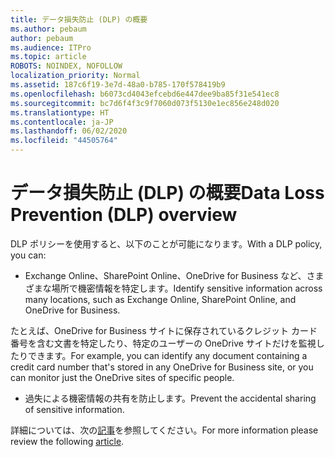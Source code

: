 ```yaml
---
title: データ損失防止 (DLP) の概要
ms.author: pebaum
author: pebaum
ms.audience: ITPro
ms.topic: article
ROBOTS: NOINDEX, NOFOLLOW
localization_priority: Normal
ms.assetid: 187c6f19-3e7d-48a0-b785-170f578419b9
ms.openlocfilehash: b6073cd4043efcebd6e447dee9ba85f31e541ec8
ms.sourcegitcommit: bc7d6f4f3c9f7060d073f5130e1ec856e248d020
ms.translationtype: HT
ms.contentlocale: ja-JP
ms.lasthandoff: 06/02/2020
ms.locfileid: "44505764"
---
```

# <a name="data-loss-prevention-dlp-overview"></a><span data-ttu-id="69739-102">データ損失防止 (DLP) の概要</span><span class="sxs-lookup"><span data-stu-id="69739-102">Data Loss Prevention (DLP) overview</span></span>

<span data-ttu-id="69739-103">DLP ポリシーを使用すると、以下のことが可能になります。</span><span class="sxs-lookup"><span data-stu-id="69739-103">With a DLP policy, you can:</span></span>

- <span data-ttu-id="69739-104">Exchange Online、SharePoint Online、OneDrive for Business など、さまざまな場所で機密情報を特定します。</span><span class="sxs-lookup"><span data-stu-id="69739-104">Identify sensitive information across many locations, such as Exchange Online, SharePoint Online, and OneDrive for Business.</span></span>


<span data-ttu-id="69739-105">たとえば、OneDrive for Business サイトに保存されているクレジット カード番号を含む文書を特定したり、特定のユーザーの OneDrive サイトだけを監視したりできます。</span><span class="sxs-lookup"><span data-stu-id="69739-105">For example, you can identify any document containing a credit card number that's stored in any OneDrive for Business site, or you can monitor just the OneDrive sites of specific people.</span></span>

- <span data-ttu-id="69739-106">過失による機密情報の共有を防止します。</span><span class="sxs-lookup"><span data-stu-id="69739-106">Prevent the accidental sharing of sensitive information.</span></span>


<span data-ttu-id="69739-107">詳細については、次の[記事](https://docs.microsoft.com/microsoft-365/compliance/data-loss-prevention-policies)を参照してください。</span><span class="sxs-lookup"><span data-stu-id="69739-107">For more information please review the following [article](https://docs.microsoft.com/microsoft-365/compliance/data-loss-prevention-policies).</span></span>

